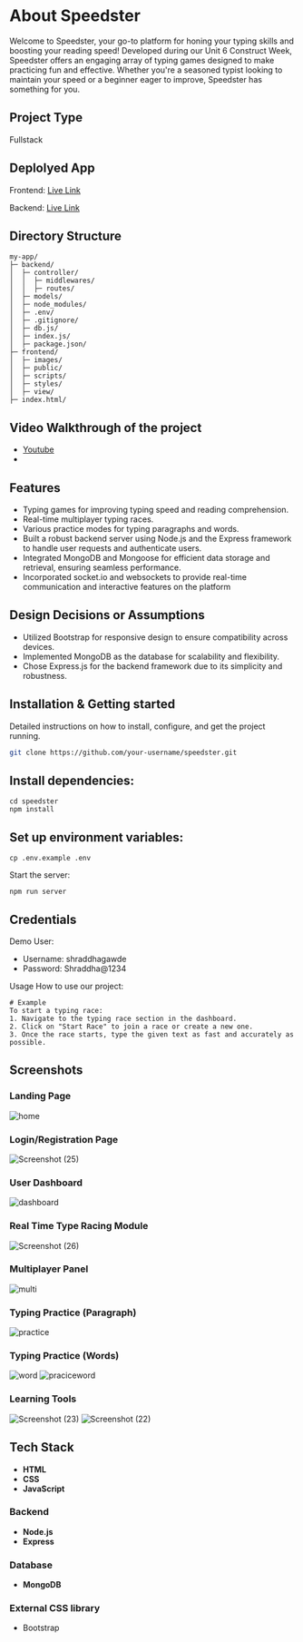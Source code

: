 # About Speedster

Welcome to Speedster, your go-to platform for honing your typing skills and boosting your reading speed! Developed during our Unit 6 Construct Week, Speedster offers an engaging array of typing games designed to make practicing fun and effective. Whether you're a seasoned typist looking to maintain your speed or a beginner eager to improve, Speedster has something for you.

## Project Type
Fullstack

## Deplolyed App
Frontend: [Live Link](https://debug-artisan-2345.vercel.app/)

Backend: [Live Link](https://type-racing-speedster.onrender.com/)

## Directory Structure

```
my-app/
├─ backend/
│  ├─ controller/
│  │  ├─ middlewares/
│  │  ├─ routes/
│  ├─ models/
│  ├─ node_modules/
│  ├─ .env/
│  ├─ .gitignore/
│  ├─ db.js/
│  ├─ index.js/
│  ├─ package.json/
├─ frontend/
│  ├─ images/
│  ├─ public/
│  ├─ scripts/
│  ├─ styles/
│  ├─ view/
├─ index.html/
```

## Video Walkthrough of the project
- [Youtube](https://www.youtube.com/watch?v=V1s_9XjVdTI&feature=youtu.be)
- 
## Features

- Typing games for improving typing speed and reading comprehension.
- Real-time multiplayer typing races.
- Various practice modes for typing paragraphs and words.
- Built a robust backend server using Node.js and the Express framework to handle user requests and authenticate
users.
- Integrated MongoDB and Mongoose for efficient data storage and retrieval, ensuring seamless performance.
- Incorporated socket.io and websockets to provide real-time communication and interactive features on the platform

## Design Decisions or Assumptions

- Utilized Bootstrap for responsive design to ensure compatibility across devices.
- Implemented MongoDB as the database for scalability and flexibility.
- Chose Express.js for the backend framework due to its simplicity and robustness.


## Installation & Getting started
Detailed instructions on how to install, configure, and get the project running.

```bash
git clone https://github.com/your-username/speedster.git
```
## Install dependencies:
```
cd speedster
npm install
```
## Set up environment variables:
```
cp .env.example .env
```
Start the server:
```
npm run server
```
## Credentials
Demo User:
- Username: shraddhagawde
- Password: Shraddha@1234

Usage
How to use our project:

```
# Example
To start a typing race:
1. Navigate to the typing race section in the dashboard.
2. Click on "Start Race" to join a race or create a new one.
3. Once the race starts, type the given text as fast and accurately as possible.
```
## Screenshots

### Landing Page
![home](https://github.com/Vikas3126/debug-artisan-2345/assets/101090200/49594dc5-e039-43a7-b49a-f2fb176ee8a0)

### Login/Registration Page
![Screenshot (25)](https://github.com/Vikas3126/debug-artisan-2345/assets/131662969/6b4e423a-bf54-4452-a460-caa10663e0c9)

### User Dashboard
![dashboard](https://github.com/Vikas3126/debug-artisan-2345/assets/101090200/d0405483-8ead-41c2-a357-00ab7cc8de7c)

### Real Time Type Racing Module
![Screenshot (26)](https://github.com/Vikas3126/debug-artisan-2345/assets/131662969/02f141e2-99ff-4128-b643-6355d57d1e8e)

### Multiplayer Panel
![multi](https://github.com/Vikas3126/debug-artisan-2345/assets/101090200/f4452e97-7821-4fee-b3e4-1f63df79f485)

### Typing Practice (Paragraph)
![practice](https://github.com/Vikas3126/debug-artisan-2345/assets/101090200/b1453a8f-0746-4978-a7c5-dd2206acebe6)

### Typing Practice (Words)
![word](https://github.com/Vikas3126/debug-artisan-2345/assets/101090200/f6071348-bc31-40c0-bc31-5c06f1dc1e60)
![praciceword](https://github.com/Vikas3126/debug-artisan-2345/assets/101090200/502fc1b2-c8b7-4a2c-b52d-8c62bee12769)

### Learning Tools
![Screenshot (23)](https://github.com/Vikas3126/debug-artisan-2345/assets/131662969/212907b6-8085-46ab-b0a2-2be30ef478d7)
![Screenshot (22)](https://github.com/Vikas3126/debug-artisan-2345/assets/131662969/b05dbb0c-54aa-4e7c-bfd8-2de2b42338e5)

## Tech Stack

- **HTML**
- **CSS**
- **JavaScript**

### Backend

- **Node.js**
- **Express**

### Database

- **MongoDB**

### External CSS library

- Bootstrap


